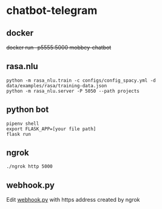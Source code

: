 # chatbot-telegram

## docker
~~docker run -p5555:5000 mobbey-chatbot~~

## rasa.nlu
```
python -m rasa_nlu.train -c configs/config_spacy.yml -d data/examples/rasa/training-data.json
python -m rasa_nlu.server -P 5050 --path projects
```

## python bot
```
pipenv shell
export FLASK_APP=[your file path]
flask run
```

## ngrok
```
./ngrok http 5000
```

## webhook.py
Edit [webhook.py](https://github.com/dudaMeneses/chatbot-telegram/blob/master/webhook.py) with https address created by ngrok
